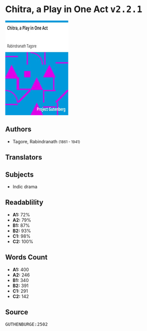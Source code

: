 # Chitra, a Play in One Act <kbd>v2.2.1</kbd>

![](./cover.medium.jpg "")

## Authors


 - Tagore, Rabindranath <small>(1861 - 1941)</small>

## Translators



## Subjects


 - Indic drama

## Readablility


 - **A1:** 72%
 - **A2:** 79%
 - **B1:** 87%
 - **B2:** 93%
 - **C1:** 98%
 - **C2:** 100%

## Words Count


 - **A1:** 400
 - **A2:** 246
 - **B1:** 340
 - **B2:** 391
 - **C1:** 291
 - **C2:** 142

## Source


<kbd>GUTHENBURGE:2502</kbd>
